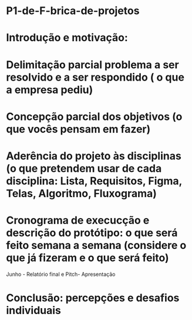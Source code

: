 # P1-de-F-brica-de-projetos
# Introdução e motivação: 

# Delimitação parcial problema a ser resolvido e a ser respondido ( o que a empresa pediu)

# Concepção parcial dos objetivos (o que vocês pensam em fazer)

# Aderência do projeto às disciplinas (o que pretendem usar de cada disciplina: Lista, Requisitos, Figma, Telas, Algoritmo, Fluxograma)

# Cronograma de execucção e descrição do protótipo: o que será feito semana a semana (considere o que já fizeram e o que será feito)
Junho - Relatório final e Pitch- Apresentação

# Conclusão: percepções e desafios individuais

